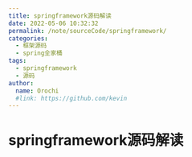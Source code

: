 ```yaml
---
title: springframework源码解读
date: 2022-05-06 10:32:32
permalink: /note/sourceCode/springframework/
categories:
  - 框架源码
  - spring全家桶
tags:
  - springframework
  - 源码
author: 
  name: Orochi
  #link: https://github.com/kevin
---
```

# springframework源码解读
